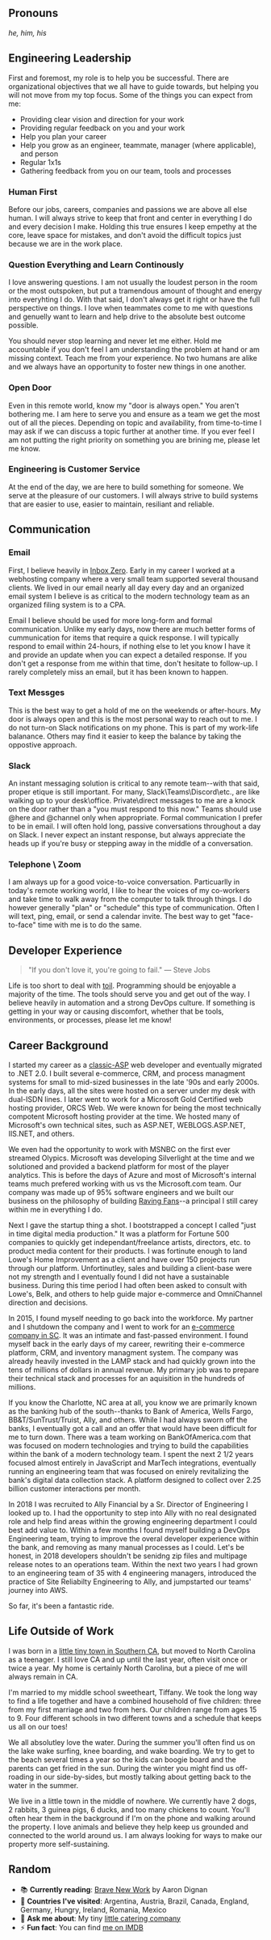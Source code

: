 ## Pronouns

*he, him, his*

## Engineering Leadership

First and foremost, my role is to help you be successful. There are organizational objectives that we all have to guide towards, but helping you will not move from my top focus. Some of the things you can expect from me:

- Providing clear vision and direction for your work
- Providing regular feedback on you and your work
- Help you plan your career
- Help you grow as an engineer, teammate, manager (where applicable), and person
- Regular 1x1s
- Gathering feedback from you on our team, tools and processes

### Human First

Before our jobs, careers, companies and passions we are above all else human. I will always strive to keep that front and center in everything I do and every decision I make. Holding this true ensures I keep empethy at the core, leave space for mistakes, and don't avoid the difficult topics just because we are in the work place.

### Question Everything and Learn Continously

I love answering questions. I am not usually the loudest person in the room or the most outspoken, but put a tramendous amount of thought and energy into everyhting I do. With that said, I don't always get it right or have the full perspective on things. I love when teammates come to me with questions and genuelly want to learn and help drive to the absolute best outcome possible.

You should never stop learning and never let me either. Hold me accountable if you don't feel I am understanding the problem at hand or am missing context. Teach me from your experience. No two humans are alike and we always have an opportunity to foster new things in one another.

### Open Door

Even in this remote world, know my "door is always open." You aren't bothering me. I am here to serve you and ensure as a team we get the most out of all the pieces. Depending on topic and availability, from time-to-time I may ask if we can discuss a topic further at another time. If you ever feel I am not putting the right priority on something you are brining me, please let me know.

### Engineering is Customer Service

At the end of the day, we are here to build something for someone. We serve at the pleasure of our customers. I will always strive to build systems that are easier to use, easier to maintain, resiliant and reliable.

## Communication

### Email

First, I believe heavily in [Inbox Zero](https://www.youtube.com/watch?v=z9UjeTMb3Yk). Early in my career I worked at a webhosting company where a very small team supported several thousand clients. We lived in our email nearly all day every day and an organized email system I believe is as critical to the modern technology team as an organized filing system is to a CPA.

Email I believe should be used for more long-form and formal communication. Unlike my early days, now there are much better forms of cummunication for items that require a quick response. I will typically respond to email within 24-hours, if nothing else to let you know I have it and provide an update when you can expect a detailed response. If you don't get a response from me within that time, don't hesitate to follow-up. I rarely completely miss an email, but it has been known to happen.

### Text Messges

This is the best way to get a hold of me on the weekends or after-hours. My door is always open and this is the most personal way to reach out to me. I do not turn-on Slack notifications on my phone. This is part of my work-life balanance. Others may find it easier to keep the balance by taking the oppostive approach.

### Slack

An instant messaging solution is critical to any remote team--with that said, proper etique is still important. For many, Slack\Teams\Discord\etc., are like walking up to your desk\office. Private\direct messages to me are a knock on the door rather than a "you must respond to this now." Teams should use @here and @channel only when appropriate. Formal communication I prefer to be in email. I will often hold long, passive conversations throughout a day on Slack. I never expect an instant response, but always appreciate the heads up if you're busy or stepping away in the middle of a conversation.

### Telephone \ Zoom

I am always up for a good voice-to-voice conversation. Particuarlly in today's remote working world, I like to hear the voices of my co-workers and take time to walk away from the computer to talk through things. I do however generally "plan" or "schedule" this type of communication. Often I will text, ping, email, or send a calendar invite. The best way to get "face-to-face" time with me is to do the same.

## Developer Experience

> "If you don't love it, you're going to fail." — Steve Jobs

Life is too short to deal with [toil](https://sre.google/sre-book/eliminating-toil/). Programming should be enjoyable a majority of the time. The tools should serve you and get out of the way. I believe heavily in automation and a strong DevOps culture. If something is getting in your way or causing discomfort, whether that be tools, environments, or processes, please let me know! 

## Career Background

I started my career as a [classic-ASP](https://en.wikipedia.org/wiki/Active_Server_Pages) web developer and eventually migrated to .NET 2.0. I built several e-commerce, CRM, and process managment systems for small to mid-sized businesses in the late '90s and early 2000s. In the early days, all the sites were hosted on a server under my desk with dual-ISDN lines. I later went to work for a Microsoft Gold Certified web hosting provider, ORCS Web. We were known for being the most technically compotent Microsoft hosting provider at the time. We hosted many of Microsoft's own technical sites, such as ASP.NET, WEBLOGS.ASP.NET, IIS.NET, and others.

We even had the opportunity to work with MSNBC on the first ever streamed Olypics. Microsoft was developing Silverlight at the time and we solutioned and provided a backend platform for most of the player analytics. This is before the days of Azure and most of Microsoft's internal teams much prefered working with us vs the Microsoft.com team. Our company was made up of 95% software engineers and we built our business on the philosophy of building [Raving Fans](https://smile.amazon.com/dp/B00I61QNBU/)--a principal I still carey within me in everything I do.

Next I gave the startup thing a shot. I bootstrapped a concept I called "just in time digital media production." It was a platform for Fortune 500 companies to quickly get independant/freelance artists, directors, etc. to product media content for their products. I was fortinute enough to land Lowe's Home Improvement as a client and have over 150 projects run through our platform. Unfortinutley, sales and building a client-base were not my strength and I eventually found I did not have a sustainable business. During this time period I had often been asked to consult with Lowe's, Belk, and others to help guide major e-commerce and OmniChannel direction and decisions.

In 2015, I found myself needing to go back into the workforce. My partner and I shutdown the company and I went to work for an [e-commerce company in SC](https://www.fast-growing-trees.com/). It was an intimate and fast-passed environment. I found myself back in the early days of my career, rewriting their e-commerce platform, CRM, and inventory managment system. The company was already heavily invested in the LAMP stack and had quickly grown into the tens of millions of dollars in annual revenue. My primary job was to prepare their technical stack and processes for an aquisition in the hundreds of millions.

If you know the Charlotte, NC area at all, you know we are primarily known as the banking hub of the south--thanks to Bank of America, Wells Fargo, BB&T/SunTrust/Truist, Ally, and others. While I had always sworn off the banks, I eventually got a call and an offer that would have been difficult for me to turn down. There was a team working on BankOfAmerica.com that was focused on modern technologies and trying to build the capabilities within the bank of a modern technology team. I spent the next 2 1/2 years focused almost entirely in JavaScript and MarTech integrations, eventually running an engineering team that was focused on enirely revitalizing the bank's digital data collection stack. A platform designed to collect over 2.25 billion customer interactions per month.

In 2018 I was recruited to Ally Financial by a Sr. Director of Engineering I looked up to. I had the opportunity to step into Ally with no real designated role and help find areas within the growing engineering department I could best add value to. Within a few months I found myself building a DevOps Engineering team, trying to improve the overal developer experience within the bank, and removing as many manual processes as I could. Let's be honest, in 2018 developers shouldn't be senidng zip files and multipage release notes to an operations team. Within the next two years I had grown to an engineering team of 35 with 4 engineering managers, introduced the practice of Site Reliabilty Engineering to Ally, and jumpstarted our teams' journey into AWS.

So far, it's been a fantastic ride.

## Life Outside of Work

I was born in a [little tiny town in Southern CA](https://goo.gl/maps/mbDWbjmLFbHnZvUt5), but moved to North Carolina as a teenager. I still love CA and up until the last year, often visit once or twice a year. My home is certainly North Carolina, but a piece of me will always remain in CA.

I'm married to my middle school sweetheart, Tiffany. We took the long way to find a life together and have a combined household of five children: three from my first marriage and two from hers. Our children range from ages 15 to 9. Four different schools in two different towns and a schedule that keeps us all on our toes!

We all absolutley love the water. During the summer you'll often find us on the lake wake surfing, knee boarding, and wake boarding. We try to get to the beach several times a year so the kids can boogie board and the parents can get fried in the sun. During the winter you might find us off-roading in our side-by-sides, but mostly talking about getting back to the water in the summer.

We live in a little town in the middle of nowhere. We currently have 2 dogs, 2 rabbits, 3 guinea pigs, 6 ducks, and too many chickens to count. You'll often hear them in the background if I'm on the phone and walking around the property. I love animals and believe they help keep us grounded and connected to the world around us. I am always looking for ways to make our property more self-sustaining.

## Random

- 📚 **Currently reading**: [Brave New Work](https://smile.amazon.com/dp/B07D6CQVVV/) by Aaron Dignan
- 🛴 **Countries I've visited**: Argentina, Austria, Brazil, Canada, England, Germany, Hungry, Ireland, Romania, Mexico
- 💬 **Ask me about**: My tiny [little catering company](https://wickerbbq.com)
- ⚡ **Fun fact**: You can find [me on IMDB](https://www.imdb.com/name/nm2046355/)

<!--
**jeremyhodges/jeremyhodges** is a ✨ _special_ ✨ repository because its `README.md` (this file) appears on your GitHub profile.

Here are some ideas to get you started:

- 🔭 I’m currently working on ...
- 🌱 I’m currently learning ...
- 👯 I’m looking to collaborate on ...
- 🤔 I’m looking for help with ...
- 💬 Ask me about ...
- 📫 How to reach me: ...
- 😄 Pronouns: ...
- ⚡ Fun fact: ...
-->
